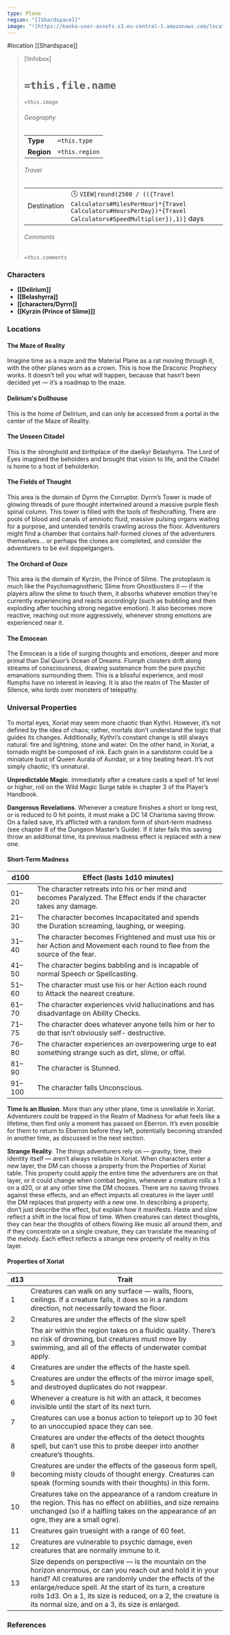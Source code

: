 ```yaml
---
type: Plane
region: "[[Shardspace]]"
image: "![https://kanka-user-assets.s3.eu-central-1.amazonaws.com/locations/chCgFSsOL92eGFZCnMVNsORVT890egtGGt9Jgvtm.png|250](https://kanka-user-assets.s3.eu-central-1.amazonaws.com/locations/chCgFSsOL92eGFZCnMVNsORVT890egtGGt9Jgvtm.png)"
---
```

 #location [[Shardspace]]

> [!infobox]
> # `=this.file.name`
> `=this.image`
> ###### Geography
> |  |  |
> | ---- | ---- |
> | **Type** | `=this.type` |
> | **Region** | `=this.region` |
> ###### Travel
> |  |  |
> | ---- | ---- |
> | Destination | 🕓 `VIEW[round(2500 / (({Travel Calculators#MilesPerHour}*{Travel Calculators#HoursPerDay})*{Travel Calculators#SpeedMultiplier}),1)]` days |
> ###### Comments
> `=this.comments`

### Characters

* **[[Delirium]]**
* **[[Belashyrra]]**
* **[[characters/Dyrrn]]**
* **[[Kyrzin (Prince of Slime)]]**

### Locations

#### The Maze of Reality
Imagine time as a maze and the Material Plane as a rat moving through it, with the other planes worn as a crown. This is how the Draconic Prophecy works. It doesn’t tell you what will happen, because that hasn’t been decided yet — it’s a roadmap to the maze.

#### Delirium's Dollhouse
This is the home of Delirium, and can only be accessed from a portal in the center of the Maze of Reality. 

#### The Unseen Citadel
This is the stronghold and birthplace of the daelkyr Belashyrra. The Lord of Eyes imagined the beholders and brought that vision to life, and the Citadel is home to a host of beholderkin.

#### The Fields of Thought
This area is the domain of Dyrrn the Corruptor. Dyrrn’s Tower is made of glowing threads of pure thought intertwined around a massive purple flesh spinal column. This tower is filled with the tools of fleshcrafting. There are pools of blood and canals of amniotic fluid, massive pulsing organs waiting for a purpose, and untended tendrils crawling across the floor. Adventurers might find a chamber that contains half-formed clones of the adventurers themselves... or perhaps the clones are completed, and consider the adventurers to be evil doppelgangers.

#### The Orchard of Ooze
This area is the domain of Kyrzin, the Prince of Slime. The protoplasm is much like the Psychomagnotheric Slime from Ghostbusters II — if the players allow the slime to touch them, it absorbs whatever emotion they're currently experiencing and reacts accordingly (such as bubbling and then exploding after touching strong negative emotion). It also becomes more reactive, reaching out more aggressively, whenever strong emotions are experienced near it.

#### The Emocean
The Emocean is a tide of surging thoughts and emotions, deeper and more primal than Dal Quor’s Ocean of Dreams. Flumph cloisters drift along streams of consciousness, drawing sustenance from the pure psychic emanations surrounding them. This is a blissful experience, and most flumphs have no interest in leaving. It is also the realm of The Master of Silence, who lords over monsters of telepathy.

### Universal Properties

To mortal eyes, Xoriat may seem more chaotic than Kythri. However, it’s not defined by the idea of chaos; rather, mortals don’t understand the logic that guides its changes. Additionally, Kythri’s constant change is still always natural: fire and lightning, stone and water. On the other hand, in Xoriat, a tornado might be composed of ink. Each grain in a sandstorm could be a miniature bust of Queen Aurala of Aundair, or a tiny beating heart. It’s not simply chaotic; it’s unnatural.

**Unpredictable Magic**. Immediately after a creature casts a spell of 1st level or higher, roll on the Wild Magic Surge table in chapter 3 of the Player’s Handbook.

**Dangerous Revelations**. Whenever a creature finishes a short or long rest, or is reduced to 0 hit points, it must make a DC 14 Charisma saving throw. On a failed save, it’s afflicted with a random form of short-term madness (see chapter 8 of the Dungeon Master’s Guide). If it later fails this saving throw an additional time, its previous madness effect is replaced with a new one.

#### Short-Term Madness

| d100 | Effect (lasts 1d10 minutes) |
| --- | --- |
| 01–20 | The character retreats into his or her mind and becomes Paralyzed. The Effect ends if the character takes any damage. |
| 21–30 | The character becomes Incapacitated and spends the Duration screaming, laughing, or weeping. |
| 31–40 | The character becomes Frightened and must use his or her Action and Movement each round to flee from the source of the fear. |
| 41–50 | The character begins babbling and is incapable of normal Speech or Spellcasting. |
| 51–60 | The character must use his or her Action each round to Attack the nearest creature. |
| 61–70 | The character experiences vivid hallucinations and has disadvantage on Ability Checks. |
| 71–75 | The character does whatever anyone tells him or her to do that isn’t obviously self-­ destructive. |
| 76–80 | The character experiences an overpowering urge to eat something strange such as dirt, slime, or offal. |
| 81–90 | The character is Stunned. |
| 91–100 | The character falls Unconscious. |

**Time Is an Illusion**. More than any other plane, time is unreliable in Xoriat. Adventurers could be trapped in the Realm of Madness for what feels like a lifetime, then find only a moment has passed on Eberron. It’s even possible for them to return to Eberron before they left, potentially becoming stranded in another time, as discussed in the next section.

**Strange Reality**. The things adventurers rely on — gravity, time, their identity itself — aren’t always reliable in Xoriat. When characters enter a new layer, the DM can choose a property from the Properties of Xoriat table. This property could apply the entire time the adventurers are on that layer, or it could change when combat begins, whenever a creature rolls a 1 on a d20, or at any other time the DM chooses. There are no saving throws against these effects, and an effect impacts all creatures in the layer until the DM replaces that property with a new one. In describing a property, don’t just describe the effect, but explain how it manifests. Haste and slow reflect a shift in the local flow of time. When creatures can detect thoughts, they can hear the thoughts of others flowing like music all around them, and if they concentrate on a single creature, they can translate the meaning of the melody. Each effect reflects a strange new property of reality in this layer.

#### Properties of Xoriat

| d13 | Trait                                                                                                                                                                                                                                                                                                                                                   |
| --- | ------------------------------------------------------------------------------------------------------------------------------------------------------------------------------------------------------------------------------------------------------------------------------------------------------------------------------------------------------- |
| 1   | Creatures can walk on any surface — walls, floors, ceilings. If a creature falls, it does so in a random direction, not necessarily toward the floor.                                                                                                                                                                                                   |
| 2   | Creatures are under the effects of the slow spell                                                                                                                                                                                                                                                                                                       |
| 3   | The air within the region takes on a fluidic quality. There’s no risk of drowning, but creatures must move by swimming, and all of the effects of underwater combat apply.                                                                                                                                                                              |
| 4   | Creatures are under the effects of the haste spell.                                                                                                                                                                                                                                                                                                     |
| 5   | Creatures are under the effects of the mirror image spell, and destroyed duplicates do not reappear.                                                                                                                                                                                                                                                    |
| 6   | Whenever a creature is hit with an attack, it becomes invisible until the start of its next turn.                                                                                                                                                                                                                                                       |
| 7   | Creatures can use a bonus action to teleport up to 30 feet to an unoccupied space they can see.                                                                                                                                                                                                                                                         |
| 8   | Creatures are under the effects of the detect thoughts spell, but can’t use this to probe deeper into another creature’s thoughts.                                                                                                                                                                                                                      |
| 9   | Creatures are under the effects of the gaseous form spell, becoming misty clouds of thought energy. Creatures can speak (forming sounds with their thoughts) in this form.                                                                                                                                                                              |
| 10  | Creatures take on the appearance of a random creature in the region. This has no effect on abilities, and size remains unchanged (so if a halfling takes on the appearance of an ogre, they are a small ogre).                                                                                                                                          |
| 11  | Creatures gain truesight with a range of 60 feet.                                                                                                                                                                                                                                                                                                       |
| 12  | Creatures are vulnerable to psychic damage, even creatures that are normally immune to it.                                                                                                                                                                                                                                                              |
| 13  | Size depends on perspective — is the mountain on the horizon enormous, or can you reach out and hold it in your hand? All creatures are randomly under the effects of the enlarge/reduce spell. At the start of its turn, a creature rolls 1d3. On a 1, its size is reduced, on a 2, the creature is its normal size, and on a 3, its size is enlarged. |

### References
